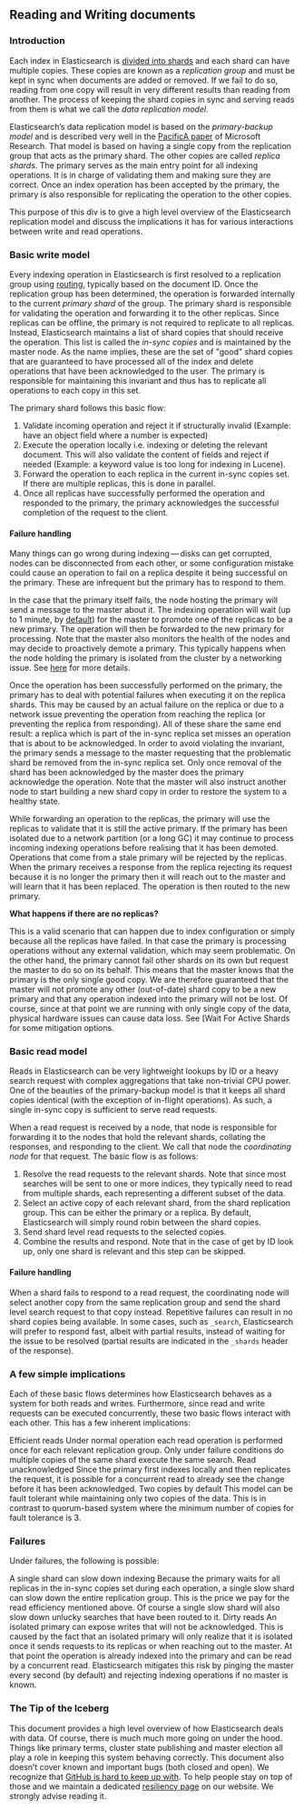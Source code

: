 ## Reading and Writing documents

### Introduction

Each index in Elasticsearch is [divided into shards](gs-basic-concepts.html#getting-started-shards-and-replicas "Shards & Replicasedit") and each shard can have multiple copies. These copies are known as a _replication group_ and must be kept in sync when documents are added or removed. If we fail to do so, reading from one copy will result in very different results than reading from another. The process of keeping the shard copies in sync and serving reads from them is what we call the _data replication model_.

Elasticsearch’s data replication model is based on the _primary-backup model_ and is described very well in the [PacificA paper](https://www.microsoft.com/en-us/research/publication/pacifica-replication-in-log-based-distributed-storage-systems/) of Microsoft Research. That model is based on having a single copy from the replication group that acts as the primary shard. The other copies are called _replica shards_. The primary serves as the main entry point for all indexing operations. It is in charge of validating them and making sure they are correct. Once an index operation has been accepted by the primary, the primary is also responsible for replicating the operation to the other copies.

This purpose of this div is to give a high level overview of the Elasticsearch replication model and discuss the implications it has for various interactions between write and read operations.

### Basic write model

Every indexing operation in Elasticsearch is first resolved to a replication group using [routing](docs-index_.html#index-routing "Routingedit"), typically based on the document ID. Once the replication group has been determined, the operation is forwarded internally to the current _primary shard_ of the group. The primary shard is responsible for validating the operation and forwarding it to the other replicas. Since replicas can be offline, the primary is not required to replicate to all replicas. Instead, Elasticsearch maintains a list of shard copies that should receive the operation. This list is called the _in-sync copies_ and is maintained by the master node. As the name implies, these are the set of "good" shard copies that are guaranteed to have processed all of the index and delete operations that have been acknowledged to the user. The primary is responsible for maintaining this invariant and thus has to replicate all operations to each copy in this set.

The primary shard follows this basic flow:

  1. Validate incoming operation and reject it if structurally invalid (Example: have an object field where a number is expected) 
  2. Execute the operation locally i.e. indexing or deleting the relevant document. This will also validate the content of fields and reject if needed (Example: a keyword value is too long for indexing in Lucene). 
  3. Forward the operation to each replica in the current in-sync copies set. If there are multiple replicas, this is done in parallel. 
  4. Once all replicas have successfully performed the operation and responded to the primary, the primary acknowledges the successful completion of the request to the client. 



#### Failure handling

Many things can go wrong during indexing — disks can get corrupted, nodes can be disconnected from each other, or some configuration mistake could cause an operation to fail on a replica despite it being successful on the primary. These are infrequent but the primary has to respond to them.

In the case that the primary itself fails, the node hosting the primary will send a message to the master about it. The indexing operation will wait (up to 1 minute, by [default](index-modules.html#dynamic-index-settings "Dynamic index settingsedit")) for the master to promote one of the replicas to be a new primary. The operation will then be forwarded to the new primary for processing. Note that the master also monitors the health of the nodes and may decide to proactively demote a primary. This typically happens when the node holding the primary is isolated from the cluster by a networking issue. See [here](docs-replication.html#demoted-primary) for more details.

Once the operation has been successfully performed on the primary, the primary has to deal with potential failures when executing it on the replica shards. This may be caused by an actual failure on the replica or due to a network issue preventing the operation from reaching the replica (or preventing the replica from responding). All of these share the same end result: a replica which is part of the in-sync replica set misses an operation that is about to be acknowledged. In order to avoid violating the invariant, the primary sends a message to the master requesting that the problematic shard be removed from the in-sync replica set. Only once removal of the shard has been acknowledged by the master does the primary acknowledge the operation. Note that the master will also instruct another node to start building a new shard copy in order to restore the system to a healthy state.

While forwarding an operation to the replicas, the primary will use the replicas to validate that it is still the active primary. If the primary has been isolated due to a network partition (or a long GC) it may continue to process incoming indexing operations before realising that it has been demoted. Operations that come from a stale primary will be rejected by the replicas. When the primary receives a response from the replica rejecting its request because it is no longer the primary then it will reach out to the master and will learn that it has been replaced. The operation is then routed to the new primary.

 **What happens if there are no replicas?**

This is a valid scenario that can happen due to index configuration or simply because all the replicas have failed. In that case the primary is processing operations without any external validation, which may seem problematic. On the other hand, the primary cannot fail other shards on its own but request the master to do so on its behalf. This means that the master knows that the primary is the only single good copy. We are therefore guaranteed that the master will not promote any other (out-of-date) shard copy to be a new primary and that any operation indexed into the primary will not be lost. Of course, since at that point we are running with only single copy of the data, physical hardware issues can cause data loss. See [Wait For Active Shards for some mitigation options.

### Basic read model

Reads in Elasticsearch can be very lightweight lookups by ID or a heavy search request with complex aggregations that take non-trivial CPU power. One of the beauties of the primary-backup model is that it keeps all shard copies identical (with the exception of in-flight operations). As such, a single in-sync copy is sufficient to serve read requests.

When a read request is received by a node, that node is responsible for forwarding it to the nodes that hold the relevant shards, collating the responses, and responding to the client. We call that node the _coordinating node_ for that request. The basic flow is as follows:

  1. Resolve the read requests to the relevant shards. Note that since most searches will be sent to one or more indices, they typically need to read from multiple shards, each representing a different subset of the data. 
  2. Select an active copy of each relevant shard, from the shard replication group. This can be either the primary or a replica. By default, Elasticsearch will simply round robin between the shard copies. 
  3. Send shard level read requests to the selected copies. 
  4. Combine the results and respond. Note that in the case of get by ID look up, only one shard is relevant and this step can be skipped. 



#### Failure handling

When a shard fails to respond to a read request, the coordinating node will select another copy from the same replication group and send the shard level search request to that copy instead. Repetitive failures can result in no shard copies being available. In some cases, such as `_search`, Elasticsearch will prefer to respond fast, albeit with partial results, instead of waiting for the issue to be resolved (partial results are indicated in the `_shards` header of the response).

### A few simple implications

Each of these basic flows determines how Elasticsearch behaves as a system for both reads and writes. Furthermore, since read and write requests can be executed concurrently, these two basic flows interact with each other. This has a few inherent implications:

Efficient reads 
     Under normal operation each read operation is performed once for each relevant replication group. Only under failure conditions do multiple copies of the same shard execute the same search. 
Read unacknowledged 
     Since the primary first indexes locally and then replicates the request, it is possible for a concurrent read to already see the change before it has been acknowledged. 
Two copies by default 
     This model can be fault tolerant while maintaining only two copies of the data. This is in contrast to quorum-based system where the minimum number of copies for fault tolerance is 3. 

### Failures

Under failures, the following is possible:

A single shard can slow down indexing 
     Because the primary waits for all replicas in the in-sync copies set during each operation, a single slow shard can slow down the entire replication group. This is the price we pay for the read efficiency mentioned above. Of course a single slow shard will also slow down unlucky searches that have been routed to it. 
Dirty reads 
     An isolated primary can expose writes that will not be acknowledged. This is caused by the fact that an isolated primary will only realize that it is isolated once it sends requests to its replicas or when reaching out to the master. At that point the operation is already indexed into the primary and can be read by a concurrent read. Elasticsearch mitigates this risk by pinging the master every second (by default) and rejecting indexing operations if no master is known. 

### The Tip of the Iceberg

This document provides a high level overview of how Elasticsearch deals with data. Of course, there is much much more going on under the hood. Things like primary terms, cluster state publishing and master election all play a role in keeping this system behaving correctly. This document also doesn’t cover known and important bugs (both closed and open). We recognize that [GitHub is hard to keep up with](https://github.com/elastic/elasticsearch/issues?q=label%3Aresiliency). To help people stay on top of those and we maintain a dedicated [resiliency page](https://www.elastic.co/guide/en/elasticsearch/resiliency/current/index.html) on our website. We strongly advise reading it.
